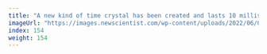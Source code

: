 ```yaml
---
title: "A new kind of time crystal has been created and lasts 10 milliseconds"
imageUrl: "https://images.newscientist.com/wp-content/uploads/2022/06/09173249/SEI_108685737.jpg?width=600"
index: 154
weight: 154
---
```

